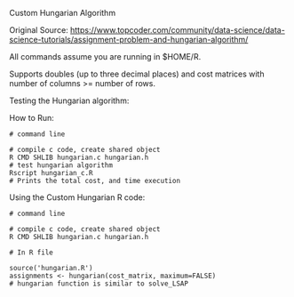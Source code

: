 Custom Hungarian Algorithm

Original Source:
https://www.topcoder.com/community/data-science/data-science-tutorials/assignment-problem-and-hungarian-algorithm/

All commands assume you are running in $HOME/R.

Supports doubles (up to three decimal places) and cost matrices with number of columns >= number of rows.

Testing the Hungarian algorithm:

How to Run:
```
# command line

# compile c code, create shared object
R CMD SHLIB hungarian.c hungarian.h
# test hungarian algorithm
Rscript hungarian_c.R   
# Prints the total cost, and time execution
```
Using the Custom Hungarian R code:

```
# command line

# compile c code, create shared object
R CMD SHLIB hungarian.c hungarian.h

# In R file

source('hungarian.R')
assignments <- hungarian(cost_matrix, maximum=FALSE)
# hungarian function is similar to solve_LSAP
```
